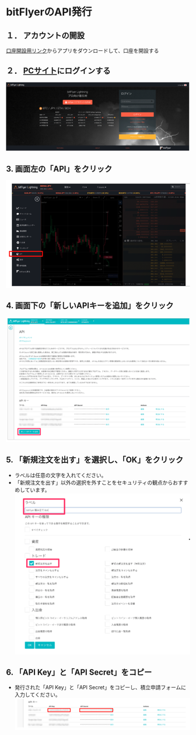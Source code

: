# bitFlyerのAPI発行

## １． アカウントの開設
[口座開設用リンク](https://bitflyer.com/invitation?id=zqfsp2kh&lang=en-JP)からアプリをダウンロードして、口座を開設する

## ２． [PCサイト](https://lightning.bitflyer.jp)にログインする
![](../sd/01.png)

## 3. 画面左の「API」をクリック
![](../sd/02.png)

## 4. 画面下の「新しいAPIキーを追加」をクリック
![](../sd/03.png)

## 5. 「新規注文を出す」を選択し、「OK」をクリック
- ラベルは任意の文字を入れてください。
- 「新規注文を出す」以外の選択を外すことをセキュリティの観点からおすすめしています。
![](../sd/04.png)

## 6. 「API Key」と「API Secret」をコピー
- 発行された「API Key」と「API Secret」をコピーし、積立申請フォームに入力してください。
![](../sd/05.png)

